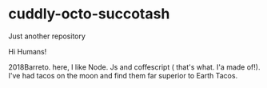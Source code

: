 # cuddly-octo-succotash
Just another repository



Hi Humans!

2018Barreto. here, I like Node. Js and coffescript ( that's what. I'a made of!).
I've had tacos on the moon and find them far superior to Earth Tacos.
